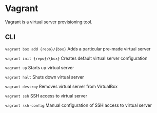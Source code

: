 # Vagrant

Vagrant is a virtual server provisioning tool.

## CLI

`vagrant box add {repo}/{box}` Adds a particular pre-made virtual server

`vagrant init {repo}/{box}` Creates default virtual server configuration

`vagrant up` Starts up virtual server

`vagrant halt` Shuts down virtual server

`vagrant destroy` Removes virtual server from VirtualBox

`vagrant ssh` SSH access to virtual server

`vagrant ssh-config` Manual configuration of SSH access to virtual server
